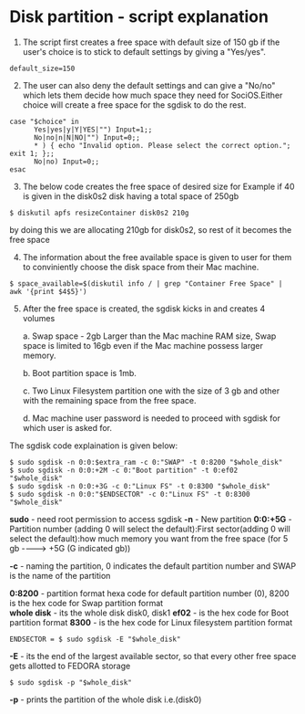 # Disk partition - script explanation

1. The script first creates a free space with default size of 150 gb if the user's choice is to stick to default settings by giving a "Yes/yes". 

```
default_size=150
```

2. The user can also deny the default settings and can give a "No/no" which lets them decide how much space they need for SociOS.Either choice will create a free space for the sgdisk to do the rest.

```
case "$choice" in
      Yes|yes|y|Y|YES|"") Input=1;;
      No|no|n|N|NO|"") Input=0;;
      * ) { echo "Invalid option. Please select the correct option."; exit 1; };;
      No|no) Input=0;;
esac
```

3. The below code creates the free space of desired size for Example if 40 is given in the disk0s2 disk having a total space of 250gb

```
$ diskutil apfs resizeContainer disk0s2 210g
```
by doing this we are allocating 210gb for disk0s2, so rest of it becomes the free space

4. The information about the free available space is given to user for them to conviniently choose the disk space from their Mac machine. 

```
$ space_available=$(diskutil info / | grep "Container Free Space" | awk '{print $4$5}')
```

5. After the free space is created, the sgdisk kicks in and creates 4 volumes
	
	a. Swap space - 2gb Larger than the Mac machine RAM size, Swap space is limited to 16gb even if the Mac machine possess larger memory.
	
	b. Boot partition space is 1mb.
	
	c. Two Linux Filesystem partition one with the size of 3 gb and other with the remaining space from the free space.
	
	d. Mac machine user password is needed to proceed with sgdisk for which user is asked for.
	
The sgdisk code explaination is given below:

```	
$ sudo sgdisk -n 0:0:$extra_ram -c 0:"SWAP" -t 0:8200 "$whole_disk"
$ sudo sgdisk -n 0:0:+2M -c 0:"Boot partition" -t 0:ef02  "$whole_disk"
$ sudo sgdisk -n 0:0:+3G -c 0:"Linux FS" -t 0:8300 "$whole_disk"
$ sudo sgdisk -n 0:0:"$ENDSECTOR" -c 0:"Linux FS" -t 0:8300 "$whole_disk"
```
**sudo**  - need root permission to access sgdisk
**-n**    - New partition
**0:0:+5G** - Partition number (adding 0 will select the default):First sector(adding 0 will select the default):how much memory you want from the free space (for 5 gb ----> +5G (G indicated gb))

**-c**	  - naming the partition, 0 indicates the default partition number and SWAP is the name of the partition

**0:8200** - partition format hexa code for default partition number (0), 8200 is the hex code for Swap partition format  
**whole disk** - its the whole disk disk0, disk1
**ef02** - is the hex code for Boot partition format
**8300** - is the hex code for Linux filesystem partition format

```
ENDSECTOR = $ sudo sgdisk -E "$whole_disk"
```

**-E**    - its the end of the largest available sector, so that every other free space gets allotted to FEDORA storage
```
$ sudo sgdisk -p "$whole_disk"
```
**-p**     - prints the partition of the whole disk i.e.(disk0)
	
